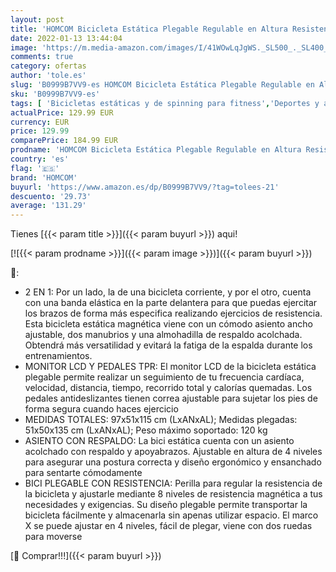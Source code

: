 ```yaml
---
layout: post
title: 'HOMCOM Bicicleta Estática Plegable Regulable en Altura Resistencia Magnética Ajustable Bicicleta de Ejercicio Fitness con Pantalla LCD y Asiento con Respaldo 97x51x115 cm Rosa'
date: 2022-01-13 13:44:04
image: 'https://m.media-amazon.com/images/I/41WOwLqJgWS._SL500_._SL400_.jpg'
comments: true
category: ofertas
author: 'tole.es'
slug: 'B0999B7VV9-es HOMCOM Bicicleta Estática Plegable Regulable en Altura...'
sku: 'B0999B7VV9-es'
tags: [ 'Bicicletas estáticas y de spinning para fitness','Deportes y aire libre','Fitness y ejercicio','Máquinas de cardio para fitness','bicicleta','homcom', ]
actualPrice: 129.99 EUR
currency: EUR
price: 129.99
comparePrice: 184.99 EUR
prodname: 'HOMCOM Bicicleta Estática Plegable Regulable en Altura Resistencia Magnética Ajustable Bicicleta de Ejercicio Fitness con Pantalla LCD y Asiento con Respaldo 97x51x115 cm Rosa'
country: 'es'
flag: '🇪🇸'
brand: 'HOMCOM'
buyurl: 'https://www.amazon.es/dp/B0999B7VV9/?tag=tolees-21'
descuento: '29.73'
average: '131.29'
---
```


Tienes [{{< param title >}}]({{< param buyurl >}}) aqui!

[![{{< param prodname >}}]({{< param image >}})]({{< param buyurl >}})

🔎:

- 2 EN 1: Por un lado, la de una bicicleta corriente, y por el otro, cuenta con una banda elástica en la parte delantera para que puedas ejercitar los brazos de forma más especifica realizando ejercicios de resistencia. Esta bicicleta estática magnética viene con un cómodo asiento ancho ajustable, dos manubrios y una almohadilla de respaldo acolchada. Obtendrá más versatilidad y evitará la fatiga de la espalda durante los entrenamientos.
- MONITOR LCD Y PEDALES TPR: El monitor LCD de la bicicleta estática plegable permite realizar un seguimiento de tu frecuencia cardíaca, velocidad, distancia, tiempo, recorrido total y calorías quemadas. Los pedales antideslizantes tienen correa ajustable para sujetar los pies de forma segura cuando haces ejercicio
- MEDIDAS TOTALES: 97x51x115 cm (LxANxAL); Medidas plegadas: 51x50x135 cm (LxANxAL); Peso máximo soportado: 120 kg
- ASIENTO CON RESPALDO: La bici estática cuenta con un asiento acolchado con respaldo y apoyabrazos. Ajustable en altura de 4 niveles para asegurar una postura correcta y diseño ergonómico y ensanchado para sentarte cómodamente
- BICI PLEGABLE CON RESISTENCIA: Perilla para regular la resistencia de la bicicleta y ajustarle mediante 8 niveles de resistencia magnética a tus necesidades y exigencias. Su diseño plegable permite transportar la bicicleta fácilmente y almacenarla sin apenas utilizar espacio. El marco X se puede ajustar en 4 niveles, fácil de plegar, viene con dos ruedas para moverse

[🛒 Comprar!!!]({{< param buyurl >}})
